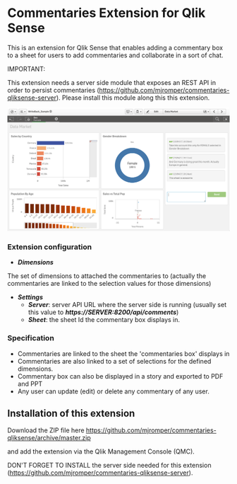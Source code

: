 # Commentaries Extension for Qlik Sense

This is an extension for Qlik Sense that enables adding a commentary box to a sheet for users to add commentaries and collaborate in a sort of chat.

IMPORTANT:

This extension needs a server side module that exposes an REST API in order to persist commentaries (https://github.com/mjromper/commentaries-qliksense-server). Please install this module along this this extension.

![](https://github.com/mjromper/commentaries-qliksense/raw/master/img/image1.png)

### Extension configuration

* ***Dimensions***

The set of dimensions to attached the commentaries to (actually the commentaries are linked to the selection values for those dimensions)
* ***Settings***
	* ***Server***: server API URL where the server side is running (usually set this value to ***https://SERVER:8200/api/comments***)
	* ***Sheet***: the sheet Id the commentary box displays in.

### Specification

* Commentaries are linked to the sheet the 'commentaries box' displays in
* Commentaries are also linked to a set of selections for the defined dimensions.
* Commentary box can also be displayed in a story and exported to PDF and PPT
* Any user can update (edit) or delete any commentary of any user.


## Installation of this extension

Download the ZIP file here https://github.com/mjromper/commentaries-qliksense/archive/master.zip

and add the extension via the Qlik Management Console (QMC).

DON'T FORGET TO INSTALL the server side needed for this extension (https://github.com/mjromper/commentaries-qliksense-server).
